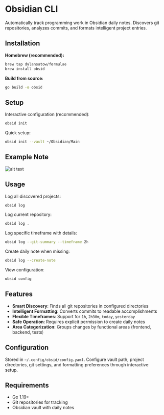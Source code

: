 # Obsidian CLI

Automatically track programming work in Obsidian daily notes. Discovers git repositories, analyzes commits, and formats intelligent project entries.

## Installation

**Homebrew (recommended):**
```bash
brew tap dylansatow/formulae
brew install obsid
```

**Build from source:**
```bash
go build -o obsid
```

## Setup

Interactive configuration (recommended):
```bash
obsid init
```

Quick setup:
```bash
obsid init --vault ~/Obsidian/Main
```

## Example Note

![alt text](https://github.com/DylanSatow/obsid/assets/example_note.png "Example note")

## Usage

Log all discovered projects:
```bash
obsid log
```

Log current repository:
```bash
obsid log .
```

Log specific timeframe with details:
```bash
obsid log --git-summary --timeframe 2h
```

Create daily note when missing:
```bash
obsid log --create-note
```

View configuration:
```bash
obsid config
```

## Features

- **Smart Discovery**: Finds all git repositories in configured directories
- **Intelligent Formatting**: Converts commits to readable accomplishments  
- **Flexible Timeframes**: Support for `1h`, `2h30m`, `today`, `yesterday`
- **Safe Operation**: Requires explicit permission to create daily notes
- **Area Categorization**: Groups changes by functional areas (frontend, backend, tests)

## Configuration

Stored in `~/.config/obsid/config.yaml`. Configure vault path, project directories, git settings, and formatting preferences through interactive setup.

## Requirements

- Go 1.19+
- Git repositories for tracking
- Obsidian vault with daily notes